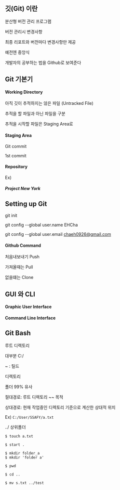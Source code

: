 ## 깃(Git) 이란



분산형 버전 관리 프로그램



버전 관리시 변경사항

최종 리포트와 버전마다 변경사항만 제공



예전엔 중앙식



개발자의 공부하는 법을 Github로 보여준다



## Git 기본기



#### Working Directory

아직 깃이 추적하지는 않은 파일 (Untracked File)

추적을 할 파일과 아닌 파일을 구분

추적을 시작할 파일은 Staging Area로

#### Staging Area

Git commit

1st commit



#### Repository



Ex)

##### Project New York





## Setting up Git


git init

git config --global user.name EHCha

git config --global user.email chaeh0926@gmail.com

#### Github Command

처음내보내기 Push

가져올때는 Pull

없을떄는 Clone


## GUI 와 CLI



#### Graphic User Interface





#### Command Line Interface



## Git Bash

루트 디렉토리

대부분 C:/

~ : 틸드



디렉토리

폴더 99% 유사



절대경로: 루트 디렉토리 ~~ 목적



상대경로: 현재 작업중인 디렉토리 기준으로 계산한 상대적 위치



Ex) `C:/User/SSAFY/a.txt`

../ 상위폴더



```
$ touch a.txt
```



```
$ start .
```



```
$ mkdir folder_a
$ mkdir 'folder a'
```



```
$ pwd
```



```
$ cd ..
```



```
$ mv s.txt ../test
```

